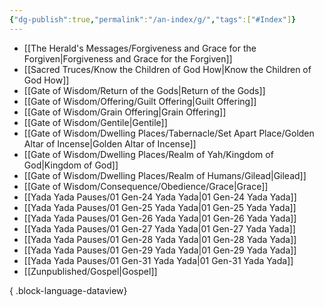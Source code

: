 ```yaml
---
{"dg-publish":true,"permalink":"/an-index/g/","tags":["#Index"]}
---
```



- [[The Herald's Messages/Forgiveness and Grace for the Forgiven\|Forgiveness and Grace for the Forgiven]]
- [[Sacred Truces/Know the Children of God How\|Know the Children of God How]]
- [[Gate of Wisdom/Return of the Gods\|Return of the Gods]]
- [[Gate of Wisdom/Offering/Guilt Offering\|Guilt Offering]]
- [[Gate of Wisdom/Grain Offering\|Grain Offering]]
- [[Gate of Wisdom/Gentile\|Gentile]]
- [[Gate of Wisdom/Dwelling Places/Tabernacle/Set Apart Place/Golden Altar of Incense\|Golden Altar of Incense]]
- [[Gate of Wisdom/Dwelling Places/Realm of Yah/Kingdom of God\|Kingdom of God]]
- [[Gate of Wisdom/Dwelling Places/Realm of Humans/Gilead\|Gilead]]
- [[Gate of Wisdom/Consequence/Obedience/Grace\|Grace]]
- [[Yada Yada Pauses/01 Gen-24 Yada Yada\|01 Gen-24 Yada Yada]]
- [[Yada Yada Pauses/01 Gen-25 Yada Yada\|01 Gen-25 Yada Yada]]
- [[Yada Yada Pauses/01 Gen-26 Yada Yada\|01 Gen-26 Yada Yada]]
- [[Yada Yada Pauses/01 Gen-27 Yada Yada\|01 Gen-27 Yada Yada]]
- [[Yada Yada Pauses/01 Gen-28 Yada Yada\|01 Gen-28 Yada Yada]]
- [[Yada Yada Pauses/01 Gen-29 Yada Yada\|01 Gen-29 Yada Yada]]
- [[Yada Yada Pauses/01 Gen-31 Yada Yada\|01 Gen-31 Yada Yada]]
- [[Zunpublished/Gospel\|Gospel]]

{ .block-language-dataview}